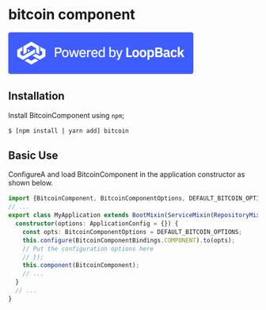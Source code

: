 # bitcoin component

[![LoopBack](https://github.com/loopbackio/loopback-next/raw/master/docs/site/imgs/branding/Powered-by-LoopBack-Badge-(blue)-@2x.png)](http://loopback.io/)

## Installation

Install BitcoinComponent using `npm`;

```sh
$ [npm install | yarn add] bitcoin
```

## Basic Use

ConfigureA and load BitcoinComponent in the application constructor
as shown below.

```ts
import {BitcoinComponent, BitcoinComponentOptions, DEFAULT_BITCOIN_OPTIONS} from 'bitcoin';
// ...
export class MyApplication extends BootMixin(ServiceMixin(RepositoryMixin(RestApplication))) {
  constructor(options: ApplicationConfig = {}) {
    const opts: BitcoinComponentOptions = DEFAULT_BITCOIN_OPTIONS;
    this.configure(BitcoinComponentBindings.COMPONENT).to(opts);
    // Put the configuration options here
    // });
    this.component(BitcoinComponent);
    // ...
  }
  // ...
}
```

